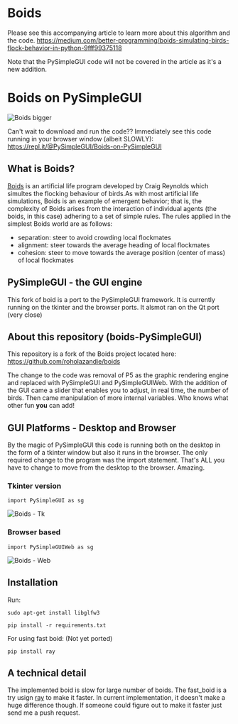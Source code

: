 # Boids

Please see this accompanying article to learn more about this algorithm and the code.
https://medium.com/better-programming/boids-simulating-birds-flock-behavior-in-python-9fff99375118

Note that the PySimpleGUI code will not be covered in the article as it's a new addition.

# Boids on PySimpleGUI

![Boids bigger](https://user-images.githubusercontent.com/13696193/59730324-f0956c80-920f-11e9-9f49-42c64185ffc1.gif)

Can't wait to download and run the code??  Immediately see this code running in your browser window (albeit SLOWLY):
https://repl.it/@PySimpleGUI/Boids-on-PySimpleGUI

## What is Boids?
[Boids](https://en.wikipedia.org/wiki/Boids) is an artificial life program developed by Craig Reynolds which simultes the flocking behaviour of birds.As with most artificial life simulations, Boids is an example of emergent behavior; that is, the complexity of Boids arises from the interaction of individual agents (the boids, in this case) adhering to a set of simple rules. The rules applied in the simplest Boids world are as follows:

* separation: steer to avoid crowding local flockmates
* alignment: steer towards the average heading of local flockmates
* cohesion: steer to move towards the average position (center of mass) of local flockmates

## PySimpleGUI - the GUI engine
This fork of boid is a port to the PySimpleGUI framework.  It is currently running on the tkinter and the browser ports.  It alsmot ran on the Qt port (very close)

## About this repository (boids-PySimpleGUI)
This repository is a fork of the Boids project located here:
https://github.com/roholazandie/boids

The change to the code was removal of P5 as the graphic rendering engine and replaced with PySimpleGUI and PySimpleGUIWeb.  With the addition of the GUI came a slider that enables you to adjust, in real time, the number of birds.   Then came manipulation of more internal variables. Who knows what other fun **you** can add!

## GUI Platforms - Desktop and Browser

By the magic of PySimpleGUI this code is running both on the desktop in the form of a tkinter window but also it runs in the browser.  The only required change to the program was the import statement.  That's ALL you have to change to move from the desktop to the browser.  Amazing.

### Tkinter version
`import PySimpleGUI as sg`

![Boids - Tk](https://user-images.githubusercontent.com/13696193/59565880-8ec5de80-9026-11e9-9832-ab7b05fd7b5c.gif)

### Browser based
`import PySimpleGUIWeb as sg`

![Boids - Web](https://user-images.githubusercontent.com/13696193/59565883-9a190a00-9026-11e9-80c9-1822b2cda6af.gif)


## Installation

 Run:
 ```
 sudo apt-get install libglfw3
 ```
 ```
pip install -r requirements.txt
```
For using fast boid:  (Not yet ported)
```
pip install ray
```

## A technical detail
The implemented boid is slow for large number of boids. The fast_boid is a try usign [ray](https://github.com/ray-project/ray) to make it faster. In current implementation, it doesn't make a huge difference though. If someone could figure out to make it faster just send me a push request.
